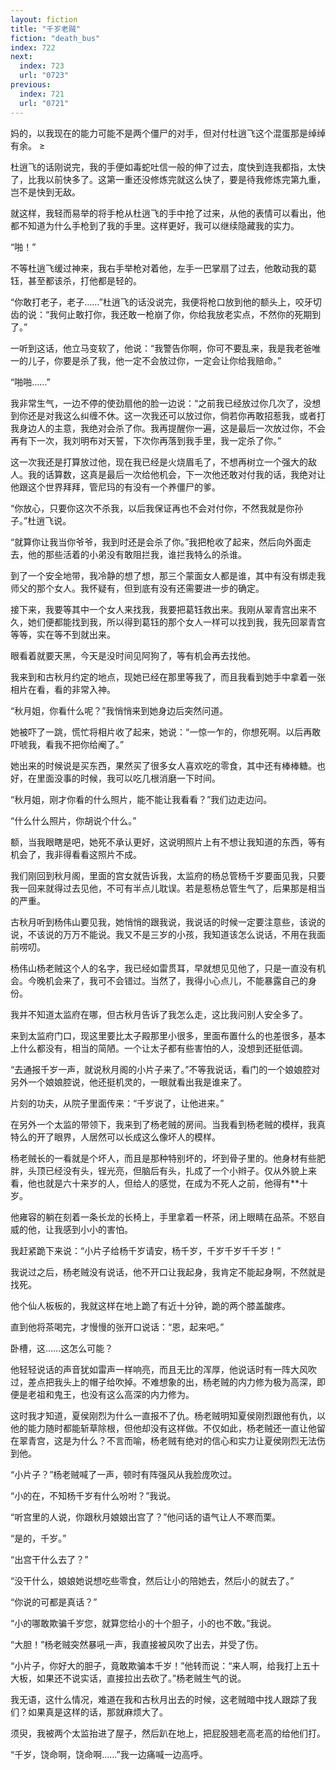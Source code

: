 ```yaml
---
layout: fiction
title: "千岁老贼"
fiction: "death_bus"
index: 722
next:
  index: 723
  url: "0723"
previous:
  index: 721
  url: "0721"
---
```

妈的，以我现在的能力可能不是两个僵尸的对手，但对付杜逍飞这个混蛋那是绰绰有余。 ≥

杜逍飞的话刚说完，我的手便如毒蛇吐信一般的伸了过去，度快到连我都指，太快了，比我以前快多了。这第一重还没修炼完就这么快了，要是待我修炼完第九重，岂不是快到无敌。

就这样，我轻而易举的将手枪从杜逍飞的手中抢了过来，从他的表情可以看出，他都不知道为什么手枪到了我的手里。这样更好，我可以继续隐藏我的实力。

“啪！”

不等杜逍飞缓过神来，我右手举枪对着他，左手一巴掌扇了过去，他敢动我的葛钰，甚至都该杀，打他都是轻的。

“你敢打老子，老子……”杜逍飞的话没说完，我便将枪口放到他的额头上，咬牙切齿的说：“我何止敢打你，我还敢一枪崩了你，你给我放老实点，不然你的死期到了。”

一听到这话，他立马变软了，他说：“我警告你啊，你可不要乱来，我是我老爸唯一的儿子，你要是杀了我，他一定不会放过你，一定会让你给我赔命。”

“啪啪……”

我非常生气，一边不停的使劲扇他的脸一边说：“之前我已经放过你几次了，没想到你还是对我这么纠缠不休。这一次我还可以放过你，倘若你再敢招惹我，或者打我身边人的主意，我绝对会杀了你。我再提醒你一遍，这是最后一次放过你，不会再有下一次，我刘明布对天誓，下次你再落到我手里，我一定杀了你。”

这一次我还是打算放过他，现在我已经是火烧眉毛了，不想再树立一个强大的敌人。我的话算数，这真是最后一次给他机会，下一次他还敢对付我的话，我绝对让他跟这个世界拜拜，管尼玛的有没有一个养僵尸的爹。

“你放心，只要你这次不杀我，以后我保证再也不会对付你，不然我就是你孙子。”杜逍飞说。

“就算你让我当你爷爷，我到时还是会杀了你。”我把枪收了起来，然后向外面走去，他的那些活着的小弟没有敢阻拦我，谁拦我特么的杀谁。

到了一个安全地带，我冷静的想了想，那三个蒙面女人都是谁，其中有没有绑走我师父的那个女人。我怀疑有，但到底有没有还需要进一步的确定。

接下来，我要等其中一个女人来找我，我要把葛钰救出来。我刚从翠青宫出来不久，她们便都能找到我，所以得到葛钰的那个女人一样可以找到我，我先回翠青宫等等，实在等不到就出来。

眼看着就要天黑，今天是没时间见阿狗了，等有机会再去找他。

我来到和古秋月约定的地点，现她已经在那里等我了，而且我看到她手中拿着一张相片在看，看的非常入神。

“秋月姐，你看什么呢？”我悄悄来到她身边后突然问道。

她被吓了一跳，慌忙将相片收了起来，她说：“一惊一乍的，你想死啊。以后再敢吓唬我，看我不把你给阉了。”

她出来的时候说是买东西，果然买了很多女人喜欢吃的零食，其中还有棒棒糖。也好，在里面没事的时候，我可以吃几根消磨一下时间。

“秋月姐，刚才你看的什么照片，能不能让我看看？”我们边走边问。

“什么什么照片，你胡说个什么。”

额，当我眼瞎是吧，她死不承认更好，这说明照片上有不想让我知道的东西，等有机会了，我非得看看这照片不成。

我们刚回到秋月阁，里面的宫女就告诉我，太监府的杨总管杨千岁要面见我，只要我一回来就得过去见他，不可有半点儿耽误。若是惹杨总管生气了，后果那是相当的严重。

古秋月听到杨伟山要见我，她悄悄的跟我说，我说话的时候一定要注意些，该说的说，不该说的万万不能说。我又不是三岁的小孩，我知道该怎么说话，不用在我面前唠叨。

杨伟山杨老贼这个人的名字，我已经如雷贯耳，早就想见见他了，只是一直没有机会。今晚机会来了，我可不会错过。当然了，我得小心点儿，不能暴露自己的身份。

我并不知道太监府在哪，但古秋月告诉了我怎么走，这比我问别人安全多了。

来到太监府门口，现这里要比太子殿那里小很多，里面布置什么的也差很多，基本上什么都没有，相当的简陋。一个让太子都有些害怕的人，没想到还挺低调。

“去通报千岁一声，就说秋月阁的小片子来了。”不等我说话，看门的一个娘娘腔对另外一个娘娘腔说，他还挺机灵的，一眼就看出我是谁来了。

片刻的功夫，从院子里面传来：“千岁说了，让他进来。”

在另外一个太监的带领下，我来到了杨老贼的房间。当我看到杨老贼的模样，我真特么的开了眼界，人居然可以长成这么像坏人的模样。

杨老贼长的一看就是个坏人，而且是那种特别坏的，坏到骨子里的。他身材有些肥胖，头顶已经没有头，锃光亮，但脑后有头，扎成了一个小辫子。仅从外貌上来看，他也就是六十来岁的人，但给人的感觉，在成为不死人之前，他得有**十岁。

他雍容的躺在刻着一条长龙的长椅上，手里拿着一杯茶，闭上眼睛在品茶。不怒自威的他，让我感到小小的害怕。

我赶紧跪下来说：“小片子给杨千岁请安，杨千岁，千岁千岁千千岁！”

我说过之后，杨老贼没有说话，他不开口让我起身，我肯定不能起身啊，不然就是找死。

他个仙人板板的，我就这样在地上跪了有近十分钟，跪的两个膝盖酸疼。

直到他将茶喝完，才慢慢的张开口说话：“恩，起来吧。”

卧槽，这……这怎么可能？

他轻轻说话的声音犹如雷声一样响亮，而且无比的浑厚，他说话时有一阵大风吹过，差点把我头上的帽子给吹掉。不难想象的出，杨老贼的内力修为极为高深，即便是老祖和鬼王，也没有这么高深的内力修为。

这时我才知道，夏侯刚烈为什么一直报不了仇。杨老贼明知夏侯刚烈跟他有仇，以他的能力随时都能斩草除根，但他却没有这样做。不仅如此，杨老贼还一直让他留在翠青宫，这是为什么？不言而喻，杨老贼有绝对的信心和实力让夏侯刚烈无法伤到他。

“小片子？”杨老贼喊了一声，顿时有阵强风从我脸庞吹过。

“小的在，不知杨千岁有什么吩咐？”我说。

“听宫里的人说，你跟秋月娘娘出宫了？”他问话的语气让人不寒而栗。

“是的，千岁。”

“出宫干什么去了？”

“没干什么，娘娘她说想吃些零食，然后让小的陪她去，然后小的就去了。”

“你说的可都是真话？”

“小的哪敢欺骗千岁您，就算您给小的十个胆子，小的也不敢。”我说。

“大胆！”杨老贼突然暴吼一声，我直接被风吹了出去，并受了伤。

“小片子，你好大的胆子，竟敢欺骗本千岁！”他转而说：“来人啊，给我打上五十大板，如果还不说实话，直接拉出去砍了。”杨老贼生气的说。

我无语，这什么情况，难道在我和古秋月出去的时候，这老贼暗中找人跟踪了我们？如果真是这样的话，那就麻烦大了。

须臾，我被两个太监抬进了屋子，然后趴在地上，把屁股翘老高老高的给他们打。

“千岁，饶命啊，饶命啊……”我一边痛喊一边高呼。